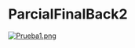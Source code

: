 # ParcialFinalBack2

[![Prueba1.png](https://i.postimg.cc/Hs45rMLS/Prueba1.png)](https://postimg.cc/3dNW6dmp)
